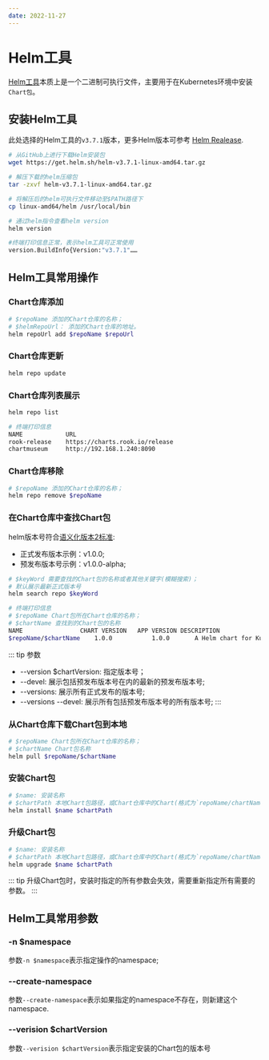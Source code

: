 ```yaml
---
date: 2022-11-27
---
```


# Helm工具

[Helm工具](https://helm.sh/zh/docs/)本质上是一个二进制可执行文件，主要用于在Kubernetes环境中安装`Chart包`。

## 安装Helm工具

此处选择的Helm工具的`v3.7.1`版本，更多Helm版本可参考 [Helm Realease](https://github.com/helm/helm/releases).
```bash
# 从GitHub上进行下载Helm安装包
wget https://get.helm.sh/helm-v3.7.1-linux-amd64.tar.gz

# 解压下载的helm压缩包
tar -zxvf helm-v3.7.1-linux-amd64.tar.gz

# 将解压后的helm可执行文件移动至$PATH路径下
cp linux-amd64/helm /usr/local/bin

# 通过helm指令查看helm version
helm version

#终端打印信息正常，表示helm工具可正常使用
version.BuildInfo{Version:"v3.7.1"……
```

## Helm工具常用操作

### Chart仓库添加
```bash
# $repoName 添加的Chart仓库的名称；
# $helmRepoUrl： 添加的Chart仓库的地址。
helm repoUrl add $repoName $repoUrl
```

### Chart仓库更新
```bash
helm repo update
```

### Chart仓库列表展示
```bash
helm repo list

# 终端打印信息
NAME        	URL                           
rook-release	https://charts.rook.io/release
chartmuseum 	http://192.168.1.240:8090 
```

### Chart仓库移除
```bash
# $repoName 添加的Chart仓库的名称；
helm repo remove $repoName
```

### 在Chart仓库中查找Chart包
helm版本号符合[语义化版本2标准](https://semver.org/spec/v2.0.0.html):
- 正式发布版本示例：v1.0.0;
- 预发布版本号示例：v1.0.0-alpha;

```bash
# $keyWord 需要查找的Chart包的名称或者其他关键字(模糊搜索)；
# 默认展示最新正式版本号
helm search repo $keyWord

# 终端打印信息
# $repoName Chart包所在Chart仓库的名称；
# $chartName 查找到的Chart包的名称
NAME                CHART VERSION	APP VERSION	DESCRIPTION                
$repoName/$chartName	1.0.0        	1.0.0      	A Helm chart for Kubernetes
```

::: tip 参数
- --version $chartVersion: 指定版本号；
- --devel: 展示包括预发布版本号在内的最新的预发布版本号;
- --versions: 展示所有正式发布的版本号;
- --versions --devel: 展示所有包括预发布版本号的所有版本号;
:::


### 从Chart仓库下载Chart包到本地
```bash
# $repoName Chart包所在Chart仓库的名称；
# $chartName Chart包名称
helm pull $repoName/$chartName
```


### 安装Chart包
```bash
# $name: 安装名称
# $chartPath 本地Chart包路径，或Chart仓库中的Chart(格式为`repoName/chartName`)
helm install $name $chartPath
```


### 升级Chart包
```bash
# $name: 安装名称
# $chartPath 本地Chart包路径，或Chart仓库中的Chart(格式为`repoName/chartName`)
helm upgrade $name $chartPath
```

::: tip
升级Chart包时，安装时指定的所有参数会失效，需要重新指定所有需要的参数。
:::


## Helm工具常用参数

### -n $namespace

参数`-n $namespace`表示指定操作的namespace;

### --create-namespace

参数`--create-namespace`表示如果指定的namespace不存在，则新建这个namespace.

### --verision $chartVersion

参数`--verision $chartVersion`表示指定安装的Chart包的版本号

